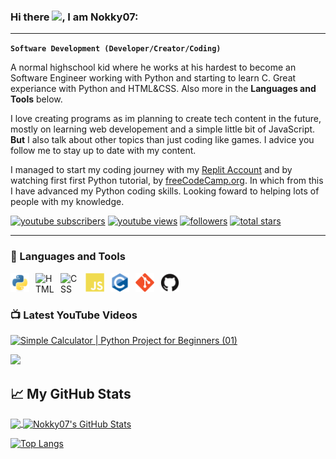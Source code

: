 ### Hi there <img src="https://raw.githubusercontent.com/nixin72/nixin72/master/wave.gif" width="30px">, I am Nokky07:

---
**`Software Development (Developer/Creator/Coding)`**

A normal highschool kid where he works at his hardest to become an Software Engineer working with Python and starting to learn C. Great experiance with Python and HTML&CSS. Also more in the **Languages and Tools** below.

I love creating programs as im planning to create tech content in the future, mostly on learning web developement and a simple little bit of JavaScript. **But** I also talk about other topics than just coding like games. I advice you follow me to stay up to date with my content.

I managed to start my coding journey with my [Replit Account](https://replit.com/@Nokky07) and by watching first first Python tutorial, by [freeCodeCamp.org](https://www.youtube.com/watch?v=rfscVS0vtbw). In which from this I have advanced my Python coding skills. Looking foward to helping lots of people with my knowledge.

<p align="left">
      <a href="https://www.youtube.com/@nokky070?sub_confirmation=1">
         <img alt="youtube subscribers" title="Subscribe to my YouTube channel" src="https://custom-icon-badges.demolab.com/youtube/channel/subscribers/UCzzGpscAqcUi10T4u-sWyyg?color=%23E05D44&label=SUBSCRIBE&logo=video&logoColor=white&style=for-the-badge&labelColor=CE4630"/></a> 
      <a href="https://www.youtube.com/@nokky070?sub_confirmation=1">
         <img alt="youtube views" title="YouTube views" src="https://custom-icon-badges.demolab.com/youtube/channel/views/UCzzGpscAqcUi10T4u-sWyyg?color=%23E1AD0E&logo=eye&logoColor=white&style=for-the-badge&labelColor=C79600"/></a> 
      <a href="https://github.com/Nokky07?tab=followers">
         <img alt="followers" title="Follow me on Github" src="https://custom-icon-badges.demolab.com/github/followers/Nokky07?color=236ad3&labelColor=1155ba&style=for-the-badge&logo=person-add&label=Follow&logoColor=white"/></a>
      <a href="https://github.com/Nokky07?tab=repositories&sort=stargazers">
         <img alt="total stars" title="Total stars on GitHub" src="https://custom-icon-badges.demolab.com/github/stars/Nokky07?color=55960c&style=for-the-badge&labelColor=488207&logo=star"/></a>
   </p>

---

### 🧰 Languages and Tools

<img align="left" alt="Python" width="30px" style="padding-right:10px;" src="https://github.com/devicons/devicon/blob/master/icons/python/python-original.svg" />
<img align="left" alt="HTML" width="30px" style="padding-right:10px;" src="https://cdn.jsdelivr.net/gh/devicons/devicon/icons/html5/html5-plain.svg" />
<img align="left" alt="CSS" width="30px" style="padding-right:10px;" src="https://cdn.jsdelivr.net/gh/devicons/devicon/icons/css3/css3-plain.svg" />
<img align="left" alt="JavaScript" width="30px" style="padding-right:10px;" src="https://github.com/devicons/devicon/blob/master/icons/javascript/javascript-plain.svg" /> 
<img align="left" alt="C" width="30px" style="padding-right:10px;" src="https://github.com/devicons/devicon/blob/master/icons/c/c-original.svg" alt="C logo" /> 
<img align="left" alt="Git" width="30px" style="padding-right:10px;" src="https://github.com/devicons/devicon/blob/master/icons/git/git-original.svg" /> 
<img align="left" alt="GitHub" width="30px" style="padding-right:10px;" src="https://github.com/devicons/devicon/blob/master/icons/github/github-original.svg" />
<br />

#

### 📺 Latest YouTube Videos

<!-- BEGIN YOUTUBE-CARDS -->
[![Simple Calculator | Python Project for Beginners (01)](https://ytcards.demolab.com/?id=iMEsfgrDt7o&title=Simple+Calculator+%7C+Python+Project+for+Beginners+%2801%29&lang=en&timestamp=1708803238&background_color=%230d1117&title_color=%23ffffff&stats_color=%23dedede&max_title_lines=1&width=250&border_radius=5 "Simple Calculator | Python Project for Beginners (01)")](https://www.youtube.com/watch?v=iMEsfgrDt7o)
<!-- END YOUTUBE-CARDS -->

[<img src="https://custom-icon-badges.demolab.com/badge/-Subscribe%20For%20More-red?style=for-the-badge&logo=video&logoColor=white"/>](https://www.youtube.com/@nokky070?sub_confirmation=1)

## &#x1f4c8; My GitHub Stats

<a href="https://github.com/Nokky07/Nokky07">
  <img align="center" src="https://github-readme-stats.vercel.app/api/top-langs/?
username=Nokky07&hide=java,html&title_color=ffffff&text_color=c9cacc&icon_color=2bbc8a&bg_color=1d1f21" />
</a>
<a href="https://github.com/Nokky07/Nokky07">
  <img align="center" src="https://github-readme-stats.vercel.app/api?
username=Nokky07&show_icons=true&line_height=27&count_private=true&title_color=ffffff&text_color=c9cacc&icon_color=2bbc8a&bg_color=1d1f21" alt="Nokky07's GitHub Stats" />
</a>

[![Top Langs](https://github-readme-stats.vercel.app/api/top-langs/?username=Nokky07)](https://github.com/anuraghazra/github-readme-stats)
